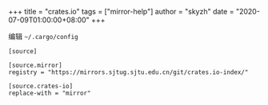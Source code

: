 +++
title = "crates.io"
tags = ["mirror-help"]
author = "skyzh"
date = "2020-07-09T01:00:00+08:00"
+++

编辑 `~/.cargo/config`

```
[source]

[source.mirror]
registry = "https://mirrors.sjtug.sjtu.edu.cn/git/crates.io-index/"

[source.crates-io]
replace-with = "mirror"
```
